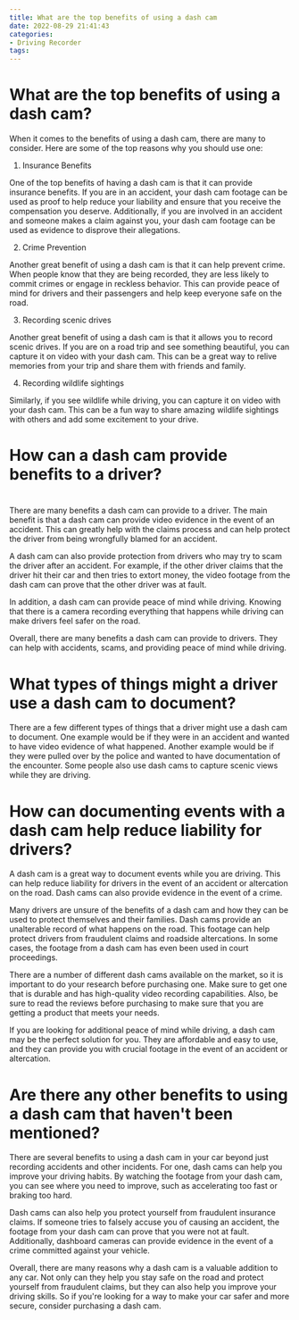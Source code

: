```yaml
---
title: What are the top benefits of using a dash cam
date: 2022-08-29 21:41:43
categories:
- Driving Recorder
tags:
---
```



#  What are the top benefits of using a dash cam?

When it comes to the benefits of using a dash cam, there are many to consider. Here are some of the top reasons why you should use one:

1. Insurance Benefits

One of the top benefits of having a dash cam is that it can provide insurance benefits. If you are in an accident, your dash cam footage can be used as proof to help reduce your liability and ensure that you receive the compensation you deserve. Additionally, if you are involved in an accident and someone makes a claim against you, your dash cam footage can be used as evidence to disprove their allegations.

2. Crime Prevention

Another great benefit of using a dash cam is that it can help prevent crime. When people know that they are being recorded, they are less likely to commit crimes or engage in reckless behavior. This can provide peace of mind for drivers and their passengers and help keep everyone safe on the road.

3. Recording scenic drives

Another great benefit of using a dash cam is that it allows you to record scenic drives. If you are on a road trip and see something beautiful, you can capture it on video with your dash cam. This can be a great way to relive memories from your trip and share them with friends and family.

4. Recording wildlife sightings

Similarly, if you see wildlife while driving, you can capture it on video with your dash cam. This can be a fun way to share amazing wildlife sightings with others and add some excitement to your drive.

#  How can a dash cam provide benefits to a driver?

#

There are many benefits a dash cam can provide to a driver. The main benefit is that a dash cam can provide video evidence in the event of an accident. This can greatly help with the claims process and can help protect the driver from being wrongfully blamed for an accident.

A dash cam can also provide protection from drivers who may try to scam the driver after an accident. For example, if the other driver claims that the driver hit their car and then tries to extort money, the video footage from the dash cam can prove that the other driver was at fault.

In addition, a dash cam can provide peace of mind while driving. Knowing that there is a camera recording everything that happens while driving can make drivers feel safer on the road.

Overall, there are many benefits a dash cam can provide to drivers. They can help with accidents, scams, and providing peace of mind while driving.

#  What types of things might a driver use a dash cam to document?

There are a few different types of things that a driver might use a dash cam to document. One example would be if they were in an accident and wanted to have video evidence of what happened. Another example would be if they were pulled over by the police and wanted to have documentation of the encounter. Some people also use dash cams to capture scenic views while they are driving.

#  How can documenting events with a dash cam help reduce liability for drivers?

A dash cam is a great way to document events while you are driving. This can help reduce liability for drivers in the event of an accident or altercation on the road. Dash cams can also provide evidence in the event of a crime.

Many drivers are unsure of the benefits of a dash cam and how they can be used to protect themselves and their families. Dash cams provide an unalterable record of what happens on the road. This footage can help protect drivers from fraudulent claims and roadside altercations. In some cases, the footage from a dash cam has even been used in court proceedings.

There are a number of different dash cams available on the market, so it is important to do your research before purchasing one. Make sure to get one that is durable and has high-quality video recording capabilities. Also, be sure to read the reviews before purchasing to make sure that you are getting a product that meets your needs.

If you are looking for additional peace of mind while driving, a dash cam may be the perfect solution for you. They are affordable and easy to use, and they can provide you with crucial footage in the event of an accident or altercation.

#  Are there any other benefits to using a dash cam that haven't been mentioned?

There are several benefits to using a dash cam in your car beyond just recording accidents and other incidents. For one, dash cams can help you improve your driving habits. By watching the footage from your dash cam, you can see where you need to improve, such as accelerating too fast or braking too hard.

Dash cams can also help you protect yourself from fraudulent insurance claims. If someone tries to falsely accuse you of causing an accident, the footage from your dash cam can prove that you were not at fault. Additionally, dashboard cameras can provide evidence in the event of a crime committed against your vehicle.

Overall, there are many reasons why a dash cam is a valuable addition to any car. Not only can they help you stay safe on the road and protect yourself from fraudulent claims, but they can also help you improve your driving skills. So if you're looking for a way to make your car safer and more secure, consider purchasing a dash cam.